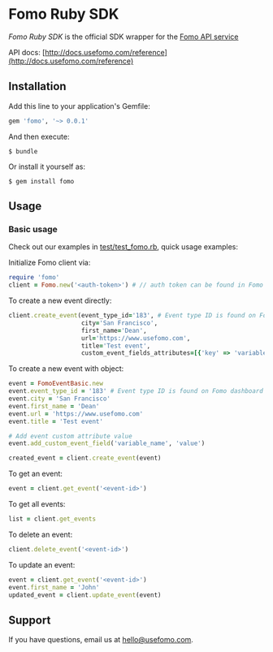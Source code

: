 # Fomo Ruby SDK

*Fomo Ruby SDK* is the official SDK wrapper for the [Fomo API service](https://www.usefomo.com)

API docs: [http://docs.usefomo.com/reference](http://docs.usefomo.com/reference)

## Installation

Add this line to your application's Gemfile:

```ruby
gem 'fomo', '~> 0.0.1'

```

And then execute:

    $ bundle

Or install it yourself as:

    $ gem install fomo
    
## Usage

### Basic usage

Check out our examples in [test/test_fomo.rb](test/test_fomo.rb), quick usage examples:

Initialize Fomo client via:

```ruby
require 'fomo'
client = Fomo.new('<auth-token>') # // auth token can be found in Fomo application admin dashboard (App -> API Access)
```

To create a new event directly:

```ruby
client.create_event(event_type_id='183', # Event type ID is found on Fomo dashboard (Templates -> Template ID)
                    city='San Francisco',
                    first_name='Dean',
                    url='https://www.usefomo.com',
                    title='Test event',
                    custom_event_fields_attributes=[{'key' => 'variable_name', 'value' => 'value'}])
```

To create a new event with object:

```ruby
event = FomoEventBasic.new
event.event_type_id = '183' # Event type ID is found on Fomo dashboard (Templates -> Template ID)
event.city = 'San Francisco'
event.first_name = 'Dean'
event.url = 'https://www.usefomo.com'
event.title = 'Test event'

# Add event custom attribute value
event.add_custom_event_field('variable_name', 'value')

created_event = client.create_event(event)
```

To get an event:

```ruby
event = client.get_event('<event-id>')
```

To get all events:

```ruby
list = client.get_events
```

To delete an event:

```ruby
client.delete_event('<event-id>')
```

To update an event:

```ruby
event = client.get_event('<event-id>')
event.first_name = 'John'
updated_event = client.update_event(event)
```

## Support

If you have questions, email us at [hello@usefomo.com](mailto:hello@usefomo.com).
